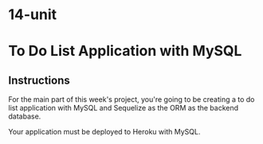 # 14-unit

# To Do List Application with MySQL

## Instructions

For the main part of this week's project, you're going to be creating a to do list application with MySQL and Sequelize as the ORM as the backend database.

Your application must be deployed to Heroku with MySQL.